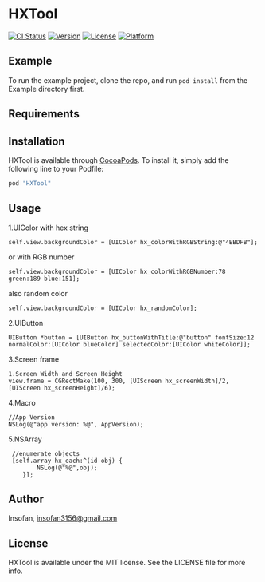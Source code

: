 # HXTool

[![CI Status](http://img.shields.io/travis/Insofan/HXTool.svg?style=flat)](https://travis-ci.org/Insofan/HXTool)
[![Version](https://img.shields.io/cocoapods/v/HXTool.svg?style=flat)](http://cocoapods.org/pods/HXTool)
[![License](https://img.shields.io/cocoapods/l/HXTool.svg?style=flat)](http://cocoapods.org/pods/HXTool)
[![Platform](https://img.shields.io/cocoapods/p/HXTool.svg?style=flat)](http://cocoapods.org/pods/HXTool)

## Example

To run the example project, clone the repo, and run `pod install` from the Example directory first.

## Requirements

## Installation

HXTool is available through [CocoaPods](http://cocoapods.org). To install
it, simply add the following line to your Podfile:

```ruby
pod "HXTool"
```

## Usage

1.UIColor with hex string

```
self.view.backgroundColor = [UIColor hx_colorWithRGBString:@"4EBDFB"];
```

or with RGB number

```
self.view.backgroundColor = [UIColor hx_colorWithRGBNumber:78 green:189 blue:151];
```

also random color

```
self.view.backgroundColor = [UIColor hx_randomColor];
```

2.UIButton

```
UIButton *button = [UIButton hx_buttonWithTitle:@"button" fontSize:12 normalColor:[UIColor blueColor] selectedColor:[UIColor whiteColor]];
```

3.Screen frame

```
1.Screen Width and Screen Height
view.frame = CGRectMake(100, 300, [UIScreen hx_screenWidth]/2, [UIScreen hx_screenHeight]/6);
```

4.Macro

```
//App Version
NSLog(@"app version: %@", AppVersion);
```

5.NSArray

```
 //enumerate objects
 [self.array hx_each:^(id obj) {
        NSLog(@"%@",obj);
    }];
```





## Author

Insofan, insofan3156@gmail.com

## License

HXTool is available under the MIT license. See the LICENSE file for more info.
